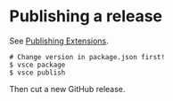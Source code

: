 # Publishing a release

See [Publishing Extensions](https://code.visualstudio.com/api/working-with-extensions/publishing-extension).

```console
# Change version in package.json first!
$ vsce package
$ vsce publish
```

Then cut a new GitHub release.
